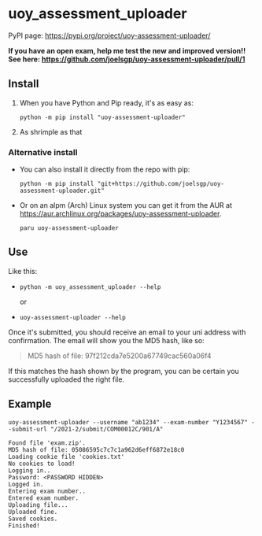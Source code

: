 # uoy_assessment_uploader

PyPI page: https://pypi.org/project/uoy-assessment-uploader/

**If you have an open exam, help me test the new and improved version!! See here: https://github.com/joelsgp/uoy-assessment-uploader/pull/1**

## Install
1. When you have Python and Pip ready, it's as easy as:
   ```shell
   python -m pip install "uoy-assessment-uploader"
   ```
2. As shrimple as that

### Alternative install
- You can also install it directly from the repo with pip:
    ```shell
    python -m pip install "git+https://github.com/joelsgp/uoy-assessment-uploader.git"
    ```

- Or on an alpm (Arch) Linux system you can get it from the AUR at https://aur.archlinux.org/packages/uoy-assessment-uploader.
    ```shell
    paru uoy-assessment-uploader
    ```

## Use
Like this:
- ```shell
  python -m uoy_assessment_uploader --help
  ```
  or
- ```shell
  uoy-assessment-uploader --help
  ```

Once it's submitted, you should receive an email to your uni address with confirmation.
The email will show you the MD5 hash, like so:

> MD5 hash of file: 97f212cda7e5200a67749cac560a06f4

If this matches the hash shown by the program, you can be certain you successfully uploaded the right file.

## Example
```shell
uoy-assessment-uploader --username "ab1234" --exam-number "Y1234567" --submit-url "/2021-2/submit/COM00012C/901/A"
```

```
Found file 'exam.zip'.
MD5 hash of file: 05086595c7c7c1a962d6eff6872e18c0
Loading cookie file 'cookies.txt'
No cookies to load!
Logging in..
Password: <PASSWORD HIDDEN>
Logged in.
Entering exam number..
Entered exam number.
Uploading file...
Uploaded fine.
Saved cookies.
Finished!
```
